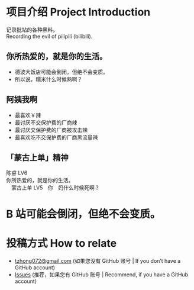 # 项目介绍 Project Introduction
记录批站的各种黑料。\
Recording the evil of pilipili (bilibili).

## 你所热爱的，就是你的生活。
* 德波大饭店可能会倒闭，但绝不会变质。
* 所以说，糯米什么时候熟啊？

## 阿姨我啊
* 最喜欢￥辣
* 最讨厌不交保护费的厂商辣
* 最讨厌交保护费的厂商被攻击辣
* 最喜欢吃不交保护费的厂商黑流量辣

## 「蒙古上单」精神
陈睿 LV6\
你所热爱的，就是你的生活。\
　蒙古上单 LV5　你　妈什么时候死啊？

# B 站可能会倒闭，但绝不会变质。

# 投稿方式 How to relate
* tzhong072@gmail.com (如果您没有 GitHub 账号 | If you don’t have a GitHub account)
* [Issues](https://github.com/bxx-114514/iming-blog/issues) (推荐，如果您有 GitHub 账号 | Recommend, if you have a GitHub account)
